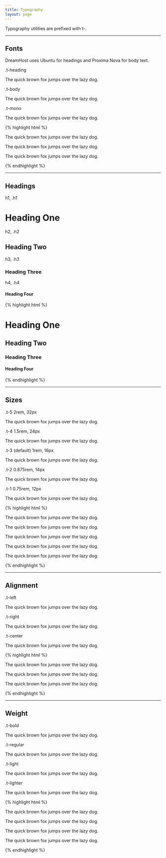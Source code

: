 ```yaml
---
title: Typography
layout: page
---
```


<p class="t-l">Typography utilities are prefixed with t-.</p>

<hr />

## Fonts
DreamHost uses Ubuntu for headings and Proxima Nova for body text.
<div>
	<p class="m-bottom-0 t-s t-salmon t-bold">.t-heading</p>
	<p class="t-heading">The quick brown fox jumps over the lazy dog.</p>
</div>
<div>
	<p class="m-bottom-0 t-s t-salmon t-bold">.t-body</p>
	<p class="t-body">The quick brown fox jumps over the lazy dog.</p>
</div>
<div>
	<p class="m-bottom-0 t-s t-salmon t-bold">.t-mono</p>
	<p class="t-mono">The quick brown fox jumps over the lazy dog.</p>
</div>

{% highlight html %}
<p class="t-heading">The quick brown fox jumps over the lazy dog.</p>
<p class="t-body">The quick brown fox jumps over the lazy dog.</p>
<p class="t-mono">The quick brown fox jumps over the lazy dog.</p>
{% endhighlight %}

<hr />

## Headings
<div>
	<p class="m-bottom-0 t-s t-salmon t-bold">h1, .h1</p>
	<h1>Heading One</h1>
</div>
<div>
	<p class="m-bottom-0 t-s t-salmon t-bold">h2, .h2</p>
	<h2>Heading Two</h2>
</div>
<div>
	<p class="m-bottom-0 t-s t-salmon t-bold">h3, .h3</p>
	<h3>Heading Three</h3>
</div>
<div>
	<p class="m-bottom-0 t-s t-salmon t-bold">h4, .h4</p>
	<h4>Heading Four</h4>
</div>

{% highlight html %}
<h1>Heading One</h1>
<h2>Heading Two</h2>
<h3>Heading Three</h3>
<h4>Heading Four</h4>
{% endhighlight %}

<hr />

## Sizes

<div>
	<p class="m-bottom-0 t-s t-salmon t-bold">.t-5  <span class="p-left-s t-light t-dark-grey">2rem, 32px</span></p>
	<p class="t-5">The quick brown fox jumps over the lazy dog.</p>
</div>
<div>
	<p class="m-bottom-0 t-s t-salmon t-bold">.t-4  <span class="p-left-s t-light t-dark-grey">1.5rem, 24px</span></p>
	<p class="t-4">The quick brown fox jumps over the lazy dog.</p>
</div>
<div>
	<p class="m-bottom-0 t-s t-dark-grey">.t-3 (default)  <span class="p-left-s t-light t-dark-grey">1rem, 16px</span></p>
	<p>The quick brown fox jumps over the lazy dog.</p>
</div>
<div>
	<p class="m-bottom-0 t-s t-salmon t-bold">.t-2 <span class="p-left-s t-light t-dark-grey">0.875rem, 14px</span></p>
	<p class="t-2">The quick brown fox jumps over the lazy dog.</p>
</div>
<div>
	<p class="m-bottom-0 t-s t-salmon t-bold">.t-1 <span class="p-left-s t-light t-dark-grey">0.75rem, 12px</span></p>
	<p class="t-1">The quick brown fox jumps over the lazy dog.</p>
</div>

{% highlight html %}
<p class="t-5">The quick brown fox jumps over the lazy dog.</p>
<p class="t-4">The quick brown fox jumps over the lazy dog.</p>
<p class="t-3">The quick brown fox jumps over the lazy dog.</p>
<p class="t-2">The quick brown fox jumps over the lazy dog.</p>
<p class="t-1">The quick brown fox jumps over the lazy dog.</p>
{% endhighlight %}

<hr />

## Alignment

<div>
	<p class="m-bottom-0 t-s t-salmon t-bold">.t-left</p>
	<p class="t-left p-xs border">The quick brown fox jumps over the lazy dog.</p>
</div>
<div>
	<p class="m-bottom-0 t-s t-salmon t-bold">.t-right</p>
	<p class="t-right p-xs border">The quick brown fox jumps over the lazy dog.</p>
</div>
<div>
	<p class="m-bottom-0 t-s t-salmon t-bold">.t-center</p>
	<p class="t-center p-xs border">The quick brown fox jumps over the lazy dog.</p>
</div>


{% highlight html %}
<p class="t-left">The quick brown fox jumps over the lazy dog.</p>
<p class="t-right">The quick brown fox jumps over the lazy dog.</p>
<p class="t-center">The quick brown fox jumps over the lazy dog.</p>
{% endhighlight %}

<hr />

## Weight

<div>
	<p class="m-bottom-0 t-s t-salmon t-bold">.t-bold</p>
	<p class="t-bold">The quick brown fox jumps over the lazy dog.</p>
</div>
<div>
	<p class="m-bottom-0 t-s t-salmon t-bold">.t-regular</p>
	<p class="t-regular">The quick brown fox jumps over the lazy dog.</p>
</div>
<div>
	<p class="m-bottom-0 t-s t-salmon t-bold">.t-light</p>
	<p class="t-light">The quick brown fox jumps over the lazy dog.</p>
</div>
<div>
	<p class="m-bottom-0 t-s t-salmon t-bold">.t-lighter</p>
	<p class="t-lighter">The quick brown fox jumps over the lazy dog.</p>
</div>

{% highlight html %}
<p class="t-bold">The quick brown fox jumps over the lazy dog.</p>
<p class="t-regular">The quick brown fox jumps over the lazy dog.</p>
<p class="t-light">The quick brown fox jumps over the lazy dog.</p>
<p class="t-lighter">The quick brown fox jumps over the lazy dog.</p>
{% endhighlight %}

